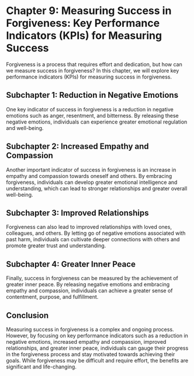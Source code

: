Chapter 9: Measuring Success in Forgiveness: Key Performance Indicators (KPIs) for Measuring Success
====================================================================================================

Forgiveness is a process that requires effort and dedication, but how can we measure success in forgiveness? In this chapter, we will explore key performance indicators (KPIs) for measuring success in forgiveness.

Subchapter 1: Reduction in Negative Emotions
--------------------------------------------

One key indicator of success in forgiveness is a reduction in negative emotions such as anger, resentment, and bitterness. By releasing these negative emotions, individuals can experience greater emotional regulation and well-being.

Subchapter 2: Increased Empathy and Compassion
----------------------------------------------

Another important indicator of success in forgiveness is an increase in empathy and compassion towards oneself and others. By embracing forgiveness, individuals can develop greater emotional intelligence and understanding, which can lead to stronger relationships and greater overall well-being.

Subchapter 3: Improved Relationships
------------------------------------

Forgiveness can also lead to improved relationships with loved ones, colleagues, and others. By letting go of negative emotions associated with past harm, individuals can cultivate deeper connections with others and promote greater trust and understanding.

Subchapter 4: Greater Inner Peace
---------------------------------

Finally, success in forgiveness can be measured by the achievement of greater inner peace. By releasing negative emotions and embracing empathy and compassion, individuals can achieve a greater sense of contentment, purpose, and fulfillment.

Conclusion
----------

Measuring success in forgiveness is a complex and ongoing process. However, by focusing on key performance indicators such as a reduction in negative emotions, increased empathy and compassion, improved relationships, and greater inner peace, individuals can gauge their progress in the forgiveness process and stay motivated towards achieving their goals. While forgiveness may be difficult and require effort, the benefits are significant and life-changing.



